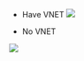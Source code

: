 - Have VNET
<a href="https://portal.azure.com/#create/Microsoft.Template/uri/https%3A%2F%2Fraw.githubusercontent.com%2Fkhoi-thinh%2Fhpc-edit%2Fmaster%2FNikko-HPC-Template.json"> <img src="http://azuredeploy.net/deploybutton.png"/></a>

- No VNET

<a href="https://portal.azure.com/#create/Microsoft.Template/uri/https%3A%2F%2Fraw.githubusercontent.com%2Fkhoi-thinh%2Fhpc-edit%2Fmaster%2FNo-VNET-ARM.json"> <img src="http://azuredeploy.net/deploybutton.png"/></a>
   

